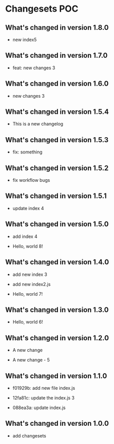 # Changesets POC

## What's changed in version 1.8.0

- new index5

## What's changed in version 1.7.0

- feat: new changes 3

## What's changed in version 1.6.0

- new changes 3

## What's changed in version 1.5.4

- This is a new changelog

## What's changed in version 1.5.3

- fix: something

## What's changed in version 1.5.2

- fix workflow bugs

## What's changed in version 1.5.1

- update index 4

## What's changed in version 1.5.0

- add index 4

- Hello, world 8!

## What's changed in version 1.4.0

- add new index 3

- add new index2.js

- Hello, world 7!

## What's changed in version 1.3.0

- Hello, world 6!

## What's changed in version 1.2.0

- A new change

- A new change - 5

## What's changed in version 1.1.0

- f01929b: add new file index.js
- 12fa81c: update the index.js 3

- 088ea3a: update index.js

## What's changed in version 1.0.0

- add changesets
